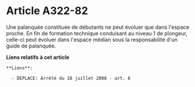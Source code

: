 # Article A322-82

Une palanquée constituée de débutants ne peut évoluer que dans l'espace proche. En fin de formation technique conduisant au
niveau 1 de plongeur, celle-ci peut évoluer dans l'espace médian sous la responsabilité d'un guide de palanquée.

**Liens relatifs à cet article**

	**Liens**:

	  - DEPLACE: Arrêté du 18 juillet 2008 - art. 6
